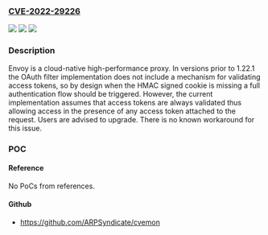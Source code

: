 ### [CVE-2022-29226](https://cve.mitre.org/cgi-bin/cvename.cgi?name=CVE-2022-29226)
![](https://img.shields.io/static/v1?label=Product&message=envoy&color=blue)
![](https://img.shields.io/static/v1?label=Version&message=n%2Fa&color=blue)
![](https://img.shields.io/static/v1?label=Vulnerability&message=CWE-306%3A%20Missing%20Authentication%20for%20Critical%20Function&color=brighgreen)

### Description

Envoy is a cloud-native high-performance proxy. In versions prior to 1.22.1 the OAuth filter implementation does not include a mechanism for validating access tokens, so by design when the HMAC signed cookie is missing a full authentication flow should be triggered. However, the current implementation assumes that access tokens are always validated thus allowing access in the presence of any access token attached to the request. Users are advised to upgrade. There is no known workaround for this issue.

### POC

#### Reference
No PoCs from references.

#### Github
- https://github.com/ARPSyndicate/cvemon

